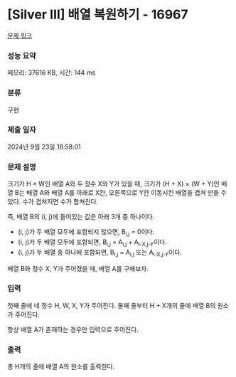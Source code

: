 # [Silver III] 배열 복원하기 - 16967 

[문제 링크](https://www.acmicpc.net/problem/16967) 

### 성능 요약

메모리: 37616 KB, 시간: 144 ms

### 분류

구현

### 제출 일자

2024년 9월 23일 18:58:01

### 문제 설명

<p>크기가 H × W인 배열 A와 두 정수 X와 Y가 있을 때, 크기가 (H + X) × (W + Y)인 배열 B는 배열 A와 배열 A를 아래로 X칸, 오른쪽으로 Y칸 이동시킨 배열을 겹쳐 만들 수 있다. 수가 겹쳐지면 수가 합쳐진다.</p>

<p>즉, 배열 B의 (i, j)에 들어있는 값은 아래 3개 중 하나이다.</p>

<ul>
	<li>(i, j)가 두 배열 모두에 포함되지 않으면, B<sub>i,j</sub> = 0이다.</li>
	<li>(i, j)가 두 배열 모두에 포함되면, B<sub>i,j</sub> = A<sub>i,j</sub> + A<sub>i-X,j-Y</sub>이다.</li>
	<li>(i, j)가 두 배열 중 하나에 포함되면, B<sub>i,j</sub> = A<sub>i,j</sub> 또는 A<sub>i-X,j-Y</sub>이다.</li>
</ul>

<p>배열 B와 정수 X, Y가 주어졌을 때, 배열 A를 구해보자.</p>

### 입력 

 <p>첫째 줄에 네 정수 H, W, X, Y가 주어진다. 둘째 줄부터 H + X개의 줄에 배열 B의 원소가 주어진다.</p>

<p>항상 배열 A가 존재하는 경우만 입력으로 주어진다.</p>

### 출력 

 <p>총 H개의 줄에 배열 A의 원소를 출력한다.</p>

